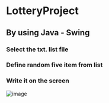 # LotteryProject
## By using Java - Swing
### Select the txt. list file
### Define random five item from list
### Write it on the screen

![image](https://user-images.githubusercontent.com/107218478/180660015-90d1d20b-728d-4f93-87d6-c56404fe8818.png)
